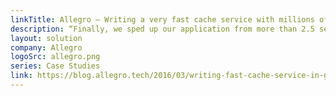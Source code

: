 ```yaml
---
linkTitle: Allegro – Writing a very fast cache service with millions of entries in Go
description: “Finally, we sped up our application from more than 2.5 seconds to less than 250 milliseconds for the longest request.”
layout: solution
company: Allegro
logoSrc: allegro.png
series: Case Studies
link: https://blog.allegro.tech/2016/03/writing-fast-cache-service-in-go.html
---
```

